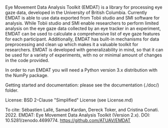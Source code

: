 Eye Movement Data Analysis Toolkit (EMDAT) is a library for processing eye gaze data, developed in the University of British Columbia. Currently EMDAT is able to use data exported from Tobii studio and SMI software for analysis. While Tobii studio and SMI enable researchers to perform limited analysis on the eye gaze data collected by an eye tracker in an experiment, EMDAT can be used to calculate a comprehensive list of eye gaze features for each participant. Additionally, EMDAT has built-in mechanisms for data preprocessing and clean up which makes it a valuable toolkit for researchers. EMDAT is developed with generalizability in mind, so that it can be used for a variety of experiments, with no or minimal amount of changes in the code provided. 

In order to run EMDAT you will need a Python version 3.x distribution with the NumPy package.

Getting started and documentation: please see the documentation (./doc/) folder.

License: BSD 2-Clause "Simplified" License (see License.md)

To cite: Sébastien Lallé, Samad Kardan, Dereck Toker, and Cristina Conati. 2022. EMDAT: Eye Movement Data Analysis Toolkit (Version 2.x). DOI: 10.5281/zenodo.4699774. https://github.com/ATUAV/EMDAT
